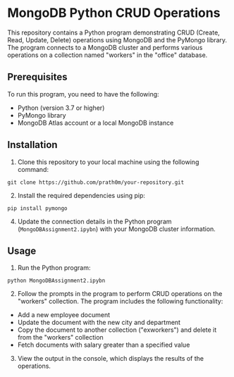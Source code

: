 # MongoDB Python CRUD Operations

This repository contains a Python program demonstrating CRUD (Create, Read, Update, Delete) operations using MongoDB and the PyMongo library. The program connects to a MongoDB cluster and performs various operations on a collection named "workers" in the "office" database.

## Prerequisites

To run this program, you need to have the following:

- Python (version 3.7 or higher)
- PyMongo library
- MongoDB Atlas account or a local MongoDB instance

## Installation

1. Clone this repository to your local machine using the following command:

```
git clone https://github.com/prath0m/your-repository.git
```

2. Install the required dependencies using pip:

```
pip install pymongo
```

4. Update the connection details in the Python program (`MongoDBAssignment2.ipybn`) with your MongoDB cluster information.

## Usage

1. Run the Python program:

```
python MongoDBAssignment2.ipybn
```

2. Follow the prompts in the program to perform CRUD operations on the "workers" collection. The program includes the following functionality:

- Add a new employee document
- Update the document with the new city and department
- Copy the document to another collection ("exworkers") and delete it from the "workers" collection
- Fetch documents with salary greater than a specified value

3. View the output in the console, which displays the results of the operations.


